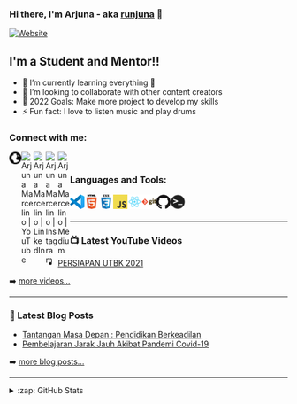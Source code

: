 ### Hi there, I'm Arjuna - aka [runjuna][website] 👋

[![Website](https://img.shields.io/website?label=arjunamarcelino.github.io/profil/.com&style=for-the-badge&url=https%3A%2F%2Fcodestackr.com)](https://arjunamarcelino.github.io/profil/)

## I'm a Student and Mentor!!

- 🌱 I’m currently learning everything 🤣
- 👯 I’m looking to collaborate with other content creators
- 🥅 2022 Goals: Make more project to develop my skills
- ⚡ Fun fact: I love to listen music and play drums


### Connect with me:

[<img align="left" alt="arjunamarcelino.github.io/profil/" width="22px" src="https://raw.githubusercontent.com/iconic/open-iconic/master/svg/globe.svg" />][website]
[<img align="left" alt="Arjuna Marcelino | YouTube" width="22px" src="https://cdn.jsdelivr.net/npm/simple-icons@v3/icons/youtube.svg" />][youtube]
[<img align="left" alt="Arjuna Marcelino | LinkedIn" width="22px" src="https://cdn.jsdelivr.net/npm/simple-icons@v3/icons/linkedin.svg" />][linkedin]
[<img align="left" alt="Arjuna Marcelino | Instagram" width="22px" src="https://cdn.jsdelivr.net/npm/simple-icons@v3/icons/instagram.svg" />][instagram]
[<img align="left" alt="Arjuna Marcelino | Medium" width="22px" src="https://cdn.jsdelivr.net/npm/simple-icons@v3/icons/medium.svg" />][medium]

<br />

### Languages and Tools:

<img align="left" alt="Visual Studio Code" width="26px" src="https://raw.githubusercontent.com/github/explore/80688e429a7d4ef2fca1e82350fe8e3517d3494d/topics/visual-studio-code/visual-studio-code.png" />
<img align="left" alt="HTML5" width="26px" src="https://raw.githubusercontent.com/github/explore/80688e429a7d4ef2fca1e82350fe8e3517d3494d/topics/html/html.png" />
<img align="left" alt="CSS3" width="26px" src="https://raw.githubusercontent.com/github/explore/80688e429a7d4ef2fca1e82350fe8e3517d3494d/topics/css/css.png" />
<img align="left" alt="JavaScript" width="26px" src="https://raw.githubusercontent.com/github/explore/80688e429a7d4ef2fca1e82350fe8e3517d3494d/topics/javascript/javascript.png" />
<img align="left" alt="React" width="26px" src="https://raw.githubusercontent.com/github/explore/80688e429a7d4ef2fca1e82350fe8e3517d3494d/topics/react/react.png" />
<img align="left" alt="Git" width="26px" src="https://raw.githubusercontent.com/github/explore/80688e429a7d4ef2fca1e82350fe8e3517d3494d/topics/git/git.png" />
<img align="left" alt="GitHub" width="26px" src="https://raw.githubusercontent.com/github/explore/78df643247d429f6cc873026c0622819ad797942/topics/github/github.png" />
<img align="left" alt="Terminal" width="26px" src="https://raw.githubusercontent.com/github/explore/80688e429a7d4ef2fca1e82350fe8e3517d3494d/topics/terminal/terminal.png" />

<br />
<br />

---

### 📺 Latest YouTube Videos

<!-- YOUTUBE:START -->
- [PERSIAPAN UTBK 2021](https://youtu.be/a1mIkIktTWw)

<!-- YOUTUBE:END -->

➡️ [more videos...](https://www.youtube.com/channel/UC7d07lTaF0UB5aXa03CElHA)

---

### 📕 Latest Blog Posts

<!-- BLOG-POST-LIST:START -->
- [Tantangan Masa Depan : Pendidikan Berkeadilan](https://medium.com/@arjunamarcelino/tantangan-masa-depan-pendidikan-berkeadilan-e1e6ade3d5f6)
- [Pembelajaran Jarak Jauh Akibat Pandemi Covid-19](https://medium.com/@arjunamarcelino/pembelajaran-jarak-jauh-akibat-pandemi-covid-19-fa7a90574c2e)

<!-- BLOG-POST-LIST:END -->

➡️ [more blog posts...](https://medium.com/@arjunamarcelino)

---


<details>
  <summary>:zap: GitHub Stats</summary>

  <img align="left" alt="arjunamarcelino's GitHub Stats" src="https://github-readme-stats.codestackr.vercel.app/api?username=arjunamarcelino&show_icons=true&hide_border=true" />

</details>

[website]: https://arjunamarcelino.github.io/profil/
[youtube]: https://www.youtube.com/channel/UC7d07lTaF0UB5aXa03CElHA
[instagram]: https://instagram.com/arjuna_marcelino
[linkedin]: https://www.linkedin.com/in/arjuna-marcelino-052833178/
[medium]: https://medium.com/@arjunamarcelino
